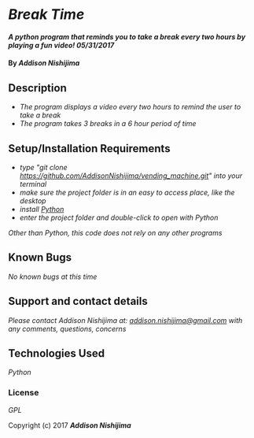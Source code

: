# _Break Time_

#### _A python program that reminds you to take a break every two hours by playing a fun video! 05/31/2017_

#### By _**Addison Nishijima**_

## Description

* _The program displays a video every two hours to remind the user to take a break_
* _The program takes 3 breaks in a 6 hour period of time_

## Setup/Installation Requirements

* _type "git clone https://github.com/AddisonNishijima/vending_machine.git" into your terminal_
* _make sure the project folder is in an easy to access place, like the desktop_
* _install [Python](https://www.python.org/downloads/)_
* _enter the project folder and double-click to open with Python_

_Other than Python, this code does not rely on any other programs_

## Known Bugs

_No known bugs at this time_

## Support and contact details

_Please contact Addison Nishijima at: addison.nishijima@gmail.com with any comments, questions, concerns_

## Technologies Used

_Python_

### License

*GPL*

Copyright (c) 2017 **_Addison Nishijima_**
